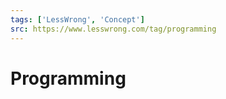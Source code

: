 ```yaml
---
tags: ['LessWrong', 'Concept']
src: https://www.lesswrong.com/tag/programming
---
```


# Programming
